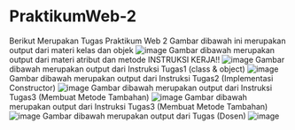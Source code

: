 # PraktikumWeb-2
Berikut Merupakan Tugas Praktikum Web 2
Gambar dibawah ini merupakan output dari materi kelas dan objek
![image](https://github.com/user-attachments/assets/c4acc8bf-bb35-4555-a0fc-eae0a2eab4b5)
Gambar dibawah merupakan output dari materi atribut dan metode
INSTRUKSI KERJA!!
![image](https://github.com/user-attachments/assets/2f02a2a9-434c-46a6-b288-536bd2818417)
Gambar dibawah merupakan output dari Instruksi Tugas1 (class & object) 
![image](https://github.com/user-attachments/assets/4acdf6de-d184-465f-be0f-f75297d5d06f)
Gambar dibawah merupakan output dari Instruksi Tugas2 (Implementasi Constructor)
![image](https://github.com/user-attachments/assets/e00f97b4-e284-44ca-b568-d0f8f7e13620)
 Gambar dibawah merupakan output dari Instruksi Tugas3 (Membuat Metode Tambahan) 
![image](https://github.com/user-attachments/assets/65bf42ce-e6b1-42cd-a541-c96537f229da)
Gambar dibawah merupakan output dari Instruksi Tugas3 (Membuat Metode Tambahan)
![image](https://github.com/user-attachments/assets/08e54e85-79c3-47eb-bfda-ceb10485daed)
 Gambar dibawah merupakan output dari Tugas (Dosen) 
![image](https://github.com/user-attachments/assets/c030eb60-14a9-48f3-8e4f-06831a36fe54)

